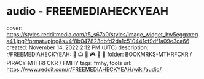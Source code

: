 # audio - FREEMEDIAHECKYEAH

cover: https://styles.redditmedia.com/t5_s67a0/styles/image_widget_hw5eggxxega41.jpg?format=pjpg&s=4f8b047823dbfd2da1c510441cf9df1a09e3ca66
created: November 14, 2022 2:12 PM (UTC)
description: r/FREEMEDIAHECKYEAH: 🍿 📺 🎵 🎮 📗 📱
folder: BOOKMRKS-MTHRFCKR / PIRACY-MTHRFCKR / FMHY
tags: fmhy, tools
url: https://www.reddit.com/r/FREEMEDIAHECKYEAH/wiki/audio/